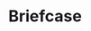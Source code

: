 ---
title: Briefcase
tags: ["briefcase", "business", "work", "professional", "documents", "portfolio", "office"]
icon: briefcase
svg: '<svg xmlns="http://www.w3.org/2000/svg" width="24" height="24" fill="none" viewBox="0 0 24 24" stroke-width="1.5" stroke-linecap="round" stroke-linejoin="round" stroke="currentColor"><path stroke-miterlimit="10" d="M8.308 21h7.384c3.71 0 4.375-1.45 4.569-3.213l.692-7.2c.25-2.196-.397-3.987-4.338-3.987h-9.23c-3.941 0-4.587 1.791-4.338 3.987l.692 7.2C3.933 19.55 4.598 21 8.308 21m0-14.4v-.72c0-1.593 0-2.88 2.954-2.88h1.476c2.954 0 2.954 1.287 2.954 2.88v.72"/><path stroke-miterlimit="10" d="M9.812 13.331A15.26 15.26 0 0 1 3.234 11m11 2.331A15.26 15.26 0 0 0 20.812 11"/><circle cx="12" cy="13.5" r="2"/></svg>'
---